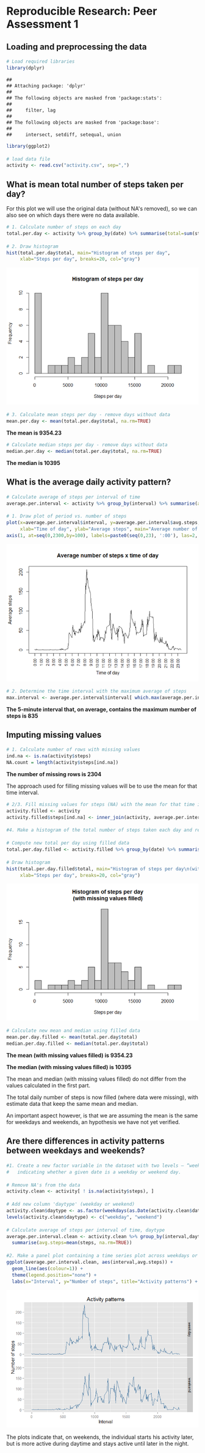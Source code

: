 # Reproducible Research: Peer Assessment 1


## Loading and preprocessing the data


```r
# Load required libraries
library(dplyr)
```

```
## 
## Attaching package: 'dplyr'
## 
## The following objects are masked from 'package:stats':
## 
##     filter, lag
## 
## The following objects are masked from 'package:base':
## 
##     intersect, setdiff, setequal, union
```

```r
library(ggplot2)

# load data file
activity <- read.csv("activity.csv", sep=",")
```

## What is mean total number of steps taken per day?

For this plot we will use the original data (without NA's removed), so we can also see on which days there were no data available.


```r
# 1. Calculate number of steps on each day
total.per.day <- activity %>% group_by(date) %>% summarise(total=sum(steps, na.rm=TRUE))

# 2. Draw histogram
hist(total.per.day$total, main="Histogram of steps per day", 
     xlab="Steps per day", breaks=20, col="gray")
```

![](PA1_template_files/figure-html/unnamed-chunk-2-1.png) 

```r
# 3. Calculate mean steps per day - remove days without data
mean.per.day <- mean(total.per.day$total, na.rm=TRUE)
```
**The mean is 9354.23**


```r
# Calculate median steps per day - remove days without data
median.per.day <- median(total.per.day$total, na.rm=TRUE)
```
**The median is 10395**

## What is the average daily activity pattern?


```r
# Calculate average of steps per interval of time
average.per.interval <- activity %>% group_by(interval) %>% summarise(avg.steps=mean(steps, na.rm=TRUE))

# 1. Draw plot of period vs. number of steps
plot(x=average.per.interval$interval, y=average.per.interval$avg.steps, type="l", xaxt="n",
     xlab="Time of day", ylab="Average steps", main="Average number of steps x time of day")
axis(1, at=seq(0,2300,by=100), labels=paste0(seq(0,23), ':00'), las=2, cex.axis=0.8)
```

![](PA1_template_files/figure-html/unnamed-chunk-4-1.png) 

```r
# 2. Determine the time interval with the maximum average of steps
max.interval <- average.per.interval$interval[ which.max(average.per.interval$avg.steps) ]
```
**The 5-minute interval that, on average, contains the maximum number of steps is 835**

## Imputing missing values

```r
# 1. Calculate number of rows with missing values
ind.na <- is.na(activity$steps)
NA.count = length(activity$steps[ind.na])
```
**The number of missing rows is 2304**

The approach used for filling missing values will be to use the mean for that time interval.


```r
# 2/3. Fill missing values for steps (NA) with the mean for that time interval
activity.filled <- activity
activity.filled$steps[ind.na] <- inner_join(activity, average.per.interval, by="interval")$avg.steps[ind.na]

#4. Make a histogram of the total number of steps taken each day and report the mean and median

# Compute new total per day using filled data
total.per.day.filled <- activity.filled %>% group_by(date) %>% summarise(total=sum(steps))

# Draw histogram
hist(total.per.day.filled$total, main="Histogram of steps per day\n(with missing values filled)", 
     xlab="Steps per day", breaks=20, col="gray")
```

![](PA1_template_files/figure-html/unnamed-chunk-6-1.png) 

```r
# Calculate new mean and median using filled data
mean.per.day.filled <- mean(total.per.day$total)
median.per.day.filled <- median(total.per.day$total)
```

**The mean (with missing values filled) is 9354.23**

**The median (with missing values filled) is 10395**

The mean and median (with missing values filled) do not differ from the values calculated in the first part.

The total daily number of steps is now filled (where data were missing), with estimate data that keep the same mean and median.

An important aspect however, is that we are assuming the mean is the same for weekdays and weekends, an hypothesis we have not yet verified.

## Are there differences in activity patterns between weekdays and weekends?


```r
#1. Create a new factor variable in the dataset with two levels – “weekday” and “weekend” 
#   indicating whether a given date is a weekday or weekend day.

# Remove NA's from the data
activity.clean <- activity[ ! is.na(activity$steps), ]

# Add new column 'daytype' (weekday or weekend)
activity.clean$daytype <- as.factor(weekdays(as.Date(activity.clean$date)) %in% c("Saturday", "Sunday"))
levels(activity.clean$daytype) <- c("weekday", "weekend")

# Calculate average of steps per interval of time, daytype
average.per.interval.clean <- activity.clean %>% group_by(interval,daytype) %>% 
  summarise(avg.steps=mean(steps, na.rm=TRUE))

#2. Make a panel plot containing a time series plot across weekdays or weekends
ggplot(average.per.interval.clean, aes(interval,avg.steps)) + 
  geom_line(aes(colour=1)) +
  theme(legend.position="none") +
  labs(x="Interval", y="Number of steps", title="Activity patterns") + facet_grid(daytype~.)
```

![](PA1_template_files/figure-html/unnamed-chunk-7-1.png) 

The plots indicate that, on weekends, the individual starts his activity later, but is more active during daytime and stays active until later in the night.
